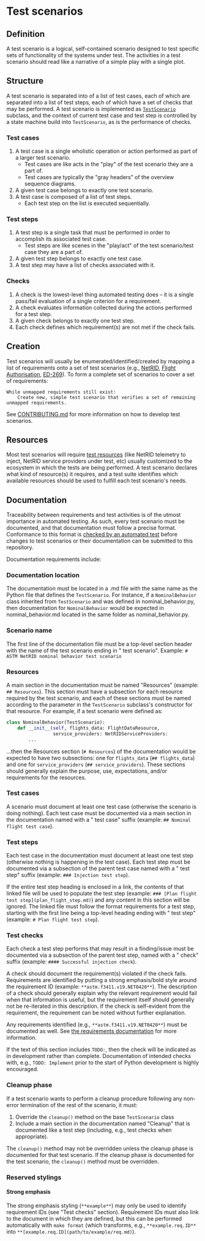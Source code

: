 # Test scenarios

## Definition

A test scenario is a logical, self-contained scenario designed to test specific sets of functionality of the systems under test.  The activities in a test scenario should read like a narrative of a simple play with a single plot.

## Structure

A test scenario is separated into of a list of test cases, each of which are separated into a list of test steps, each of which have a set of checks that may be performed.  A test scenario is implemented as [`TestScenario`](scenario.py) subclass, and the context of current test case and test step is controlled by a state machine build into `TestScenario`, as is the performance of checks.

### Test cases

1. A test case is a single wholistic operation or action performed as part of a larger test scenario.
    * Test cases are like acts in the "play" of the test scenario they are a part of.
    * Test cases are typically the "gray headers” of the overview sequence diagrams.
2. A given test case belongs to exactly one test scenario.
3. A test case is composed of a list of test steps.
    * Each test step on the list is executed sequentially.

### Test steps

1. A test step is a single task that must be performed in order to accomplish its associated test case.
    * Test steps are like scenes in the "play/act" of the test scenario/test case they are a part of.
2. A given test step belongs to exactly one test case.
3. A test step may have a list of checks associated with it.

### Checks

1. A check is the lowest-level thing automated testing does – it is a single pass/fail evaluation of a single criterion for a requirement.
2. A check evaluates information collected during the actions performed for a test step.
3. A given check belongs to exactly one test step.
4. Each check defines which requirement(s) are not met if the check fails.

## Creation

Test scenarios will usually be enumerated/identified/created by mapping a list of requirements onto a set of test scenarios (e.g., [NetRID](https://docs.google.com/spreadsheets/d/1YByckmK6hfMrGec53CxRM2BPvcgm6HQNoFxOrOEfrUQ/edit#gid=0), [Flight Authorisation](https://docs.google.com/spreadsheets/d/1IJkNS21Ps-2411LGhXBqWF7inQnPVeEA23dWjXpCR-M/edit#gid=0), [ED-269](https://docs.google.com/spreadsheets/d/1NIlRHtWzBXOyJ58pYimhDQDqsEyToTQRu2ma3AYXWEU/edit)).  To form a complete set of scenarios to cover a set of requirements:

    While unmapped requirements still exist:
        Create new, simple test scenario that verifies a set of remaining unmapped requirements.

See [CONTRIBUTING.md](../../../CONTRIBUTING.md#ussqualifier-test-scenarios) for more information on how to develop test scenarios.

## Resources

Most test scenarios will require [test resources](../resources/README.md) (like NetRID telemetry to inject, NetRID service providers under test, etc) usually customized to the ecosystem in which the tests are being performed.  A test scenario declares what kind of resource(s) it requires, and a test suite identifies which available resources should be used to fulfill each test scenario's needs.

## Documentation

Traceability between requirements and test activities is of the utmost importance in automated testing.  As such, every test scenario must be documented, and that documentation must follow a precise format.  Conformance to this format is [checked by an automated test](../scripts/validate_test_definitions.sh) before changes to test scenarios or their documentation can be submitted to this repository.

Documentation requirements include:

### Documentation location

The documentation must be located in a .md file with the same name as the Python file that defines the `TestScenario`.  For instance, if a `NominalBehavior` class inherited from `TestScenario` and was defined in nominal_behavior.py, then documentation for `NominalBehavior` would be expected in nominal_behavior.md located in the same folder as nominal_behavior.py.

### Scenario name

The first line of the documentation file must be a top-level section header with the name of the test scenario ending in " test scenario".  Example: `# ASTM NetRID nominal behavior test scenario`

### Resources

A main section in the documentation must be named "Resources" (example: `## Resources`).  This section must have a subsection for each resource required by the test scenario, and each of these sections must be named according to the parameter in the `TestScenario` subclass's constructor for that resource.  For example, if a test scenario were defined as:

```python
class NominalBehavior(TestScenario):
    def __init__(self, flights_data: FlightDataResource,
                 service_providers: NetRIDServiceProviders:
        ...
```

...then the Resources section (`# Resources`) of the documentation would be expected to have two subsections: one for `flights_data` (`## flights_data`) and one for `service_providers` (`## service_providers`).  These sections should generally explain the purpose, use, expectations, and/or requirements for the resources.

### Test cases

A scenario must document at least one test case (otherwise the scenario is doing nothing).  Each test case must be documented via a main section in the documentation named with a " test case" suffix (example: `## Nominal flight test case`).

### Test steps

Each test case in the documentation must document at least one test step (otherwise nothing is happening in the test case).  Each test step must be documented via a subsection of the parent test case named with a " test step" suffix (example: `### Injection test step`).

If the entire test step heading is enclosed in a link, the contents of that linked file will be used to populate the test step (example: `### [Plan flight test step](plan_flight_step.md)`) and any content in this section will be ignored.  The linked file must follow the format requirements for a test step, starting with the first line being a top-level heading ending with " test step" (example: `# Plan flight test step`).

### Test checks

Each check a test step performs that may result in a finding/issue must be documented via a subsection of the parent test step, named with a " check" suffix (example: `#### Successful injection check`).

A check should document the requirement(s) violated if the check fails.  Requirements are identified by putting a strong emphasis/bold style around the requirement ID (example: `**astm.f3411.v19.NET0420**`).  The description of a check should generally explain why the relevant requirement would fail when that information is useful, but the requirement itself should generally not be re-iterated in this description.  If the check is self-evident from the requirement, the requirement can be noted without further explanation.

Any requirements identified (e.g., `**astm.f3411.v19.NET0420**`) must be documented as well.  See [the requirements documentation](../requirements/README.md) for more information.

If the text of this section includes `TODO:`, then the check will be indicated as in development rather than complete.  Documentation of intended checks with, e.g., `TODO: Implement` prior to the start of Python development is highly encouraged.

### Cleanup phase

If a test scenario wants to perform a cleanup procedure following any non-error termination of the rest of the scenario, it must:

1) Override the `cleanup()` method on the base `TestScenario` class
2) Include a main section in the documentation named "Cleanup" that is documented like a test step (including, e.g., test checks when appropriate).

The `cleanup()` method may not be overridden unless the cleanup phase is documented for that test scenario.  If the cleanup phase is documented for the test scenario, the `cleanup()` method must be overridden.

### Reserved stylings

#### Strong emphasis

The strong emphasis styling (`**example**`) may only be used to identify requirement IDs (see "Test checks" section).  Requirement IDs must also link to the document in which they are defined, but this can be performed automatically with `make format` (which transforms, e.g., `**example.req.ID**` into `**[example.req.ID](path/to/example/req.md)`).
